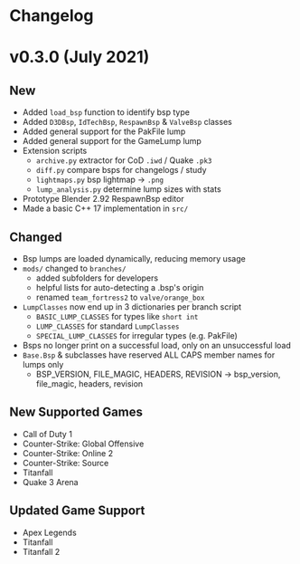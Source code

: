 # Changelog

# v0.3.0 (July 2021)

## New
 * Added `load_bsp` function to identify bsp type  
 * Added `D3DBsp`, `IdTechBsp`, `RespawnBsp` & `ValveBsp` classes
 * Added general support for the PakFile lump
 * Added general support for the GameLump lump
 * Extension scripts
   * `archive.py` extractor for CoD `.iwd` / Quake `.pk3`
   * `diff.py` compare bsps for changelogs / study
   * `lightmaps.py` bsp lightmap -> `.png`
   * `lump_analysis.py` determine lump sizes with stats
 * Prototype Blender 2.92 RespawnBsp editor
 * Made a basic C++ 17 implementation in `src/`

## Changed
 * Bsp lumps are loaded dynamically, reducing memory usage
 * `mods/` changed to `branches/`
   * added subfolders for developers
   * helpful lists for auto-detecting a .bsp's origin
   * renamed `team_fortress2` to `valve/orange_box`
 * `LumpClasses` now end up in 3 dictionaries per branch script
   * `BASIC_LUMP_CLASSES` for types like `short int`
   * `LUMP_CLASSES` for standard `LumpClasses`
   * `SPECIAL_LUMP_CLASSES` for irregular types (e.g. PakFile)
 * Bsps no longer print on a successful load, only on an unsuccessful load
 * `Base.Bsp` & subclasses have reserved ALL CAPS member names for lumps only
   * BSP_VERSION, FILE_MAGIC, HEADERS, REVISION -> bsp_version, file_magic, headers, revision

## New Supported Games
  * Call of Duty 1
  * Counter-Strike: Global Offensive
  * Counter-Strike: Online 2
  * Counter-Strike: Source
  * Titanfall
  * Quake 3 Arena

## Updated Game Support
 * Apex Legends
 * Titanfall
 * Titanfall 2
